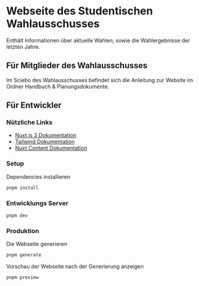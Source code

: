 # Webseite des Studentischen Wahlausschusses

Enthält Informationen über aktuelle Wahlen, sowie die Wahlergebnisse der letzten Jahre.

## Für Mitglieder des Wahlausschusses

Im Sciebo des Wahlausschusses befindet sich die Anleitung zur Website im Ordner Handbuch & Planungsdokumente.

## Für Entwickler

### Nützliche Links

- [Nuxt.js 3 Dokumentation](https://v3.nuxtjs.org)
- [Tailwind Dokumentation](https://tailwindcss.com/)
- [Nuxt Content Dokumentation](https://content.nuxtjs.org)

### Setup

Dependencies installieren

```bash
pnpm install
```

### Entwicklungs Server

```bash
pnpm dev
```

### Produktion

Die Webseite generieren

```bash
pnpm generate
```

Vorschau der Webseite nach der Generierung anzeigen

```bash
pnpm preview
```
